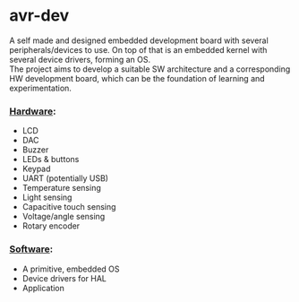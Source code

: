 # avr-dev

A self made and designed embedded development board with several peripherals/devices to use. On top of that is an embedded kernel with several device drivers, forming an OS.</br>
The project aims to develop a suitable SW architecture and a corresponding HW development board, which can be the foundation of learning and experimentation.


### [Hardware](https://github.com/theQuetzalcoatl/avr-dev/blob/master/HW/README.md "Hardware"):

* LCD
* DAC
* Buzzer
* LEDs & buttons
* Keypad
* UART (potentially USB)
* Temperature sensing
* Light sensing
* Capacitive touch sensing
* Voltage/angle sensing
* Rotary encoder


### [Software](https://github.com/theQuetzalcoatl/avr-dev/blob/master/SW/Application/README.md "Software"):

* A primitive, embedded OS
* Device drivers for HAL
* Application
